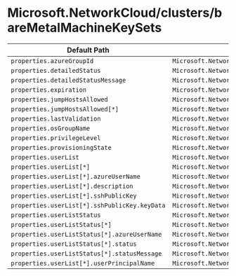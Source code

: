 # Microsoft.NetworkCloud/clusters/bareMetalMachineKeySets

| Default Path | Alias |
|---|---|
| `properties.azureGroupId` | `Microsoft.NetworkCloud/clusters/bareMetalMachineKeySets/azureGroupId` |
| `properties.detailedStatus` | `Microsoft.NetworkCloud/clusters/bareMetalMachineKeySets/detailedStatus` |
| `properties.detailedStatusMessage` | `Microsoft.NetworkCloud/clusters/bareMetalMachineKeySets/detailedStatusMessage` |
| `properties.expiration` | `Microsoft.NetworkCloud/clusters/bareMetalMachineKeySets/expiration` |
| `properties.jumpHostsAllowed` | `Microsoft.NetworkCloud/clusters/bareMetalMachineKeySets/jumpHostsAllowed` |
| `properties.jumpHostsAllowed[*]` | `Microsoft.NetworkCloud/clusters/bareMetalMachineKeySets/jumpHostsAllowed[*]` |
| `properties.lastValidation` | `Microsoft.NetworkCloud/clusters/bareMetalMachineKeySets/lastValidation` |
| `properties.osGroupName` | `Microsoft.NetworkCloud/clusters/bareMetalMachineKeySets/osGroupName` |
| `properties.privilegeLevel` | `Microsoft.NetworkCloud/clusters/bareMetalMachineKeySets/privilegeLevel` |
| `properties.provisioningState` | `Microsoft.NetworkCloud/clusters/bareMetalMachineKeySets/provisioningState` |
| `properties.userList` | `Microsoft.NetworkCloud/clusters/bareMetalMachineKeySets/userList` |
| `properties.userList[*]` | `Microsoft.NetworkCloud/clusters/bareMetalMachineKeySets/userList[*]` |
| `properties.userList[*].azureUserName` | `Microsoft.NetworkCloud/clusters/bareMetalMachineKeySets/userList[*].azureUserName` |
| `properties.userList[*].description` | `Microsoft.NetworkCloud/clusters/bareMetalMachineKeySets/userList[*].description` |
| `properties.userList[*].sshPublicKey` | `Microsoft.NetworkCloud/clusters/bareMetalMachineKeySets/userList[*].sshPublicKey` |
| `properties.userList[*].sshPublicKey.keyData` | `Microsoft.NetworkCloud/clusters/bareMetalMachineKeySets/userList[*].sshPublicKey.keyData` |
| `properties.userListStatus` | `Microsoft.NetworkCloud/clusters/bareMetalMachineKeySets/userListStatus` |
| `properties.userListStatus[*]` | `Microsoft.NetworkCloud/clusters/bareMetalMachineKeySets/userListStatus[*]` |
| `properties.userListStatus[*].azureUserName` | `Microsoft.NetworkCloud/clusters/bareMetalMachineKeySets/userListStatus[*].azureUserName` |
| `properties.userListStatus[*].status` | `Microsoft.NetworkCloud/clusters/bareMetalMachineKeySets/userListStatus[*].status` |
| `properties.userListStatus[*].statusMessage` | `Microsoft.NetworkCloud/clusters/bareMetalMachineKeySets/userListStatus[*].statusMessage` |
| `properties.userList[*].userPrincipalName` | `Microsoft.NetworkCloud/clusters/bareMetalMachineKeySets/userList[*].userPrincipalName` |

